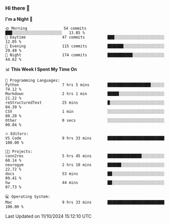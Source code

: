 ### Hi there 👋

<!--
**ALiersEL/ALiersEL** is a ✨ _special_ ✨ repository because its `README.md` (this file) appears on your GitHub profile.

Here are some ideas to get you started:

- 🔭 I’m currently working on ...
- 🌱 I’m currently learning ...
- 👯 I’m looking to collaborate on ...
- 🤔 I’m looking for help with ...
- 💬 Ask me about ...
- 📫 How to reach me: ...
- 😄 Pronouns: ...
- ⚡ Fun fact: ...
-->

<!--START_SECTION:waka-->
**I'm a Night 🦉** 

```text
🌞 Morning                54 commits          ███░░░░░░░░░░░░░░░░░░░░░░   13.85 % 
🌆 Daytime                47 commits          ███░░░░░░░░░░░░░░░░░░░░░░   12.05 % 
🌃 Evening                115 commits         ███████░░░░░░░░░░░░░░░░░░   29.49 % 
🌙 Night                  174 commits         ███████████░░░░░░░░░░░░░░   44.62 % 
```


📊 **This Week I Spent My Time On** 

```text
💬 Programming Languages: 
Python                   7 hrs 5 mins        ███████████████████░░░░░░   74.12 % 
Markdown                 2 hrs 1 min         █████░░░░░░░░░░░░░░░░░░░░   21.22 % 
reStructuredText         25 mins             █░░░░░░░░░░░░░░░░░░░░░░░░   04.39 % 
CSV                      1 min               ░░░░░░░░░░░░░░░░░░░░░░░░░   00.20 % 
Other                    0 secs              ░░░░░░░░░░░░░░░░░░░░░░░░░   00.04 % 

🔥 Editors: 
VS Code                  9 hrs 33 mins       █████████████████████████   100.00 % 

🐱‍💻 Projects: 
conn2res                 5 hrs 45 mins       ███████████████░░░░░░░░░░   60.14 % 
neurogym                 2 hrs 10 mins       ██████░░░░░░░░░░░░░░░░░░░   22.72 % 
docs                     53 mins             ██░░░░░░░░░░░░░░░░░░░░░░░   09.41 % 
hw                       44 mins             ██░░░░░░░░░░░░░░░░░░░░░░░   07.73 % 

💻 Operating System: 
Mac                      9 hrs 33 mins       █████████████████████████   100.00 % 
```


 Last Updated on 11/10/2024 15:12:10 UTC
<!--END_SECTION:waka-->
